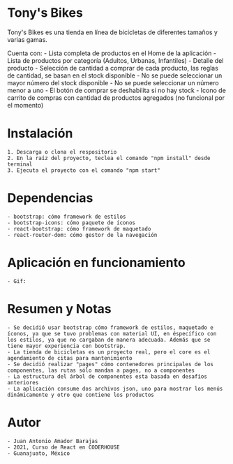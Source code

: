 # Tony's Bikes

Tony's Bikes es una tienda en línea de bicicletas de diferentes tamaños y varias gamas.

Cuenta con:
    - Lista completa de productos en el Home de la aplicación
    - Lista de productos por categoría (Adultos, Urbanas, Infantiles)
    - Detalle del producto
    - Selección de cantidad a comprar de cada producto, las reglas de cantidad, se basan en el stock disponible
        - No se puede seleccionar un mayor número del stock disponible
        - No se puede seleccionar un número menor a uno
        - El botón de comprar se deshabilita si no hay stock
    - Icono de carrito de compras con cantidad de productos agregados (no funcional por el momento)

# Instalación

    1. Descarga o clona el respositorio
    2. En la raíz del proyecto, teclea el comando "npm install" desde terminal
    3. Ejecuta el proyecto con el comando "npm start"

# Dependencias

    - bootstrap: cómo framework de estilos
    - bootstrap-icons: cómo paquete de íconos
    - react-bootstrap: cómo framework de maquetado
    - react-router-dom: cómo gestor de la navegación

# Aplicación en funcionamiento

    - Gif: 

# Resumen y Notas

    - Se decidió usar bootstrap cómo framework de estilos, maquetado e íconos, ya que se tuvo problemas con material UI, en éspecífico con los estilos, ya que no cargaban de manera adecuada. Además que se tiene mayor experiencia con bootstrap.
    - La tienda de bicicletas es un proyecto real, pero el core es el agendamiento de citas para mantenimiento
    - Se decidió realizar "pages" cómo contenedores principales de los componentes, las rutas sólo mandan a pages, no a componentes
    - La estructura del árbol de componentes esta basada en desafíos anteriores
    - La aplicación consume dos archivos json, uno para mostrar los menús dinámicamente y otro que contiene los productos

# Autor
    - Juan Antonio Amador Barajas
    - 2021, Curso de React en CODERHOUSE
    - Guanajuato, México